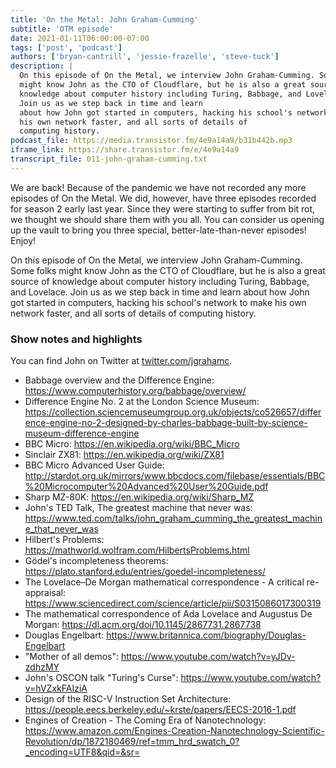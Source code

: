 ```yaml
---
title: 'On the Metal: John Graham-Cumming'
subtitle: 'OTM episode'
date: 2021-01-11T06:00:00-07:00
tags: ['post', 'podcast']
authors: ['bryan-cantrill', 'jessie-frazelle', 'steve-tuck']
description: |
  On this episode of On the Metal, we interview John Graham-Cumming. Some folks
  might know John as the CTO of Cloudflare, but he is also a great source of
  knowledge about computer history including Turing, Babbage, and Lovelace. 
  Join us as we step back in time and learn
  about how John got started in computers, hacking his school's network to make
  his own network faster, and all sorts of details of
  computing history.
podcast_file: https://media.transistor.fm/4e9a14a9/b31b442b.mp3
iframe_link: https://share.transistor.fm/e/4e9a14a9 
transcript_file: 011-john-graham-cumming.txt 
---
```


We are back! Because of the pandemic we have not recorded any more episodes of
On the Metal. We did, however, have three episodes recorded for season 2 early
last year. Since they were starting to suffer from bit rot, we thought we should
share them with you all. You can consider us opening up the vault to bring
you three special, better-late-than-never episodes! Enjoy!

On this episode of On the Metal, we interview John Graham-Cumming. Some folks
might know John as the CTO of Cloudflare, but he is also a great source of
knowledge about computer history including Turing, Babbage, and Lovelace. 
Join us as we step back in time and learn
about how John got started in computers, hacking his school's network to make
his own network faster, and all sorts of details of
computing history.

### Show notes and highlights

You can find John on Twitter at [twitter.com/jgrahamc](https://twitter.com/jgrahamc).

- Babbage overview and the Difference Engine:
    https://www.computerhistory.org/babbage/overview/
- Difference Engine No. 2 at the London Science Museum:
    https://collection.sciencemuseumgroup.org.uk/objects/co526657/difference-engine-no-2-designed-by-charles-babbage-built-by-science-museum-difference-engine
- BBC Micro: https://en.wikipedia.org/wiki/BBC_Micro
- Sinclair ZX81: https://en.wikipedia.org/wiki/ZX81
- BBC Micro Advanced User Guide:
    http://stardot.org.uk/mirrors/www.bbcdocs.com/filebase/essentials/BBC%20Microcomputer%20Advanced%20User%20Guide.pdf
- Sharp MZ-80K: https://en.wikipedia.org/wiki/Sharp_MZ
- John's TED Talk, The greatest machine that never was: https://www.ted.com/talks/john_graham_cumming_the_greatest_machine_that_never_was
- Hilbert's Problems: https://mathworld.wolfram.com/HilbertsProblems.html
- Gödel's incompleteness theorems: https://plato.stanford.edu/entries/goedel-incompleteness/
- The Lovelace–De Morgan mathematical correspondence - A critical re-appraisal: https://www.sciencedirect.com/science/article/pii/S0315086017300319
- The mathematical correspondence of Ada Lovelace and Augustus De Morgan:
    https://dl.acm.org/doi/10.1145/2867731.2867738
- Douglas Engelbart: https://www.britannica.com/biography/Douglas-Engelbart
- "Mother of all demos": https://www.youtube.com/watch?v=yJDv-zdhzMY
- John's OSCON talk "Turing's Curse": https://www.youtube.com/watch?v=hVZxkFAIziA
- Design of the RISC-V Instruction Set Architecture:
    https://people.eecs.berkeley.edu/~krste/papers/EECS-2016-1.pdf
- Engines of Creation - The Coming Era of Nanotechnology: https://www.amazon.com/Engines-Creation-Nanotechnology-Scientific-Revolution/dp/1872180469/ref=tmm_hrd_swatch_0?_encoding=UTF8&qid=&sr=
